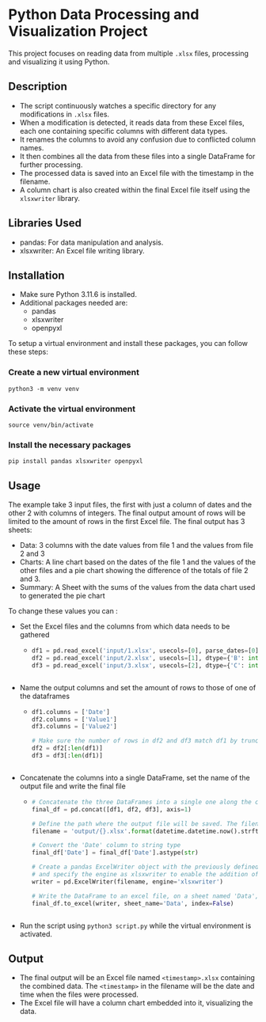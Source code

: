 # Python Data Processing and Visualization Project

This project focuses on reading data from multiple `.xlsx` files, processing and visualizing it using Python.

## Description

- The script continuously watches a specific directory for any modifications in `.xlsx` files.
- When a modification is detected, it reads data from these Excel files, each one containing specific columns with different data types.
- It renames the columns to avoid any confusion due to conflicted column names.
- It then combines all the data from these files into a single DataFrame for further processing.
- The processed data is saved into an Excel file with the timestamp in the filename.
- A column chart is also created within the final Excel file itself using the `xlsxwriter` library.

## Libraries Used

- pandas: For data manipulation and analysis.
- xlsxwriter: An Excel file writing library.

## Installation

- Make sure Python 3.11.6 is installed.
- Additional packages needed are:
    - pandas
    - xlsxwriter
    - openpyxl

To setup a virtual environment and install these packages, you can follow these steps:

### Create a new virtual environment

```shell
python3 -m venv venv
```

### Activate the virtual environment

```shell
source venv/bin/activate
```

### Install the necessary packages

```shell
pip install pandas xlsxwriter openpyxl
```

## Usage

The example take 3 input files, the first with just a column of dates and the other 2 with columns of integers.
The final output amount of rows will be limited to the amount of rows in the first Excel file.
The final output has 3 sheets:
- Data: 3 columns with the date values from file 1 and the values from file 2 and 3
- Charts: A line chart based on the dates of the file 1 and the values of the other files and a pie chart showing the difference of the totals of file 2 and 3.
- Summary: A Sheet with the sums of the values from the data chart used to generated the pie chart

To change these values you can : 

- Set the Excel files and the columns from which data needs to be gathered
  - ```python
    df1 = pd.read_excel('input/1.xlsx', usecols=[0], parse_dates=[0])
    df2 = pd.read_excel('input/2.xlsx', usecols=[1], dtype={'B': int})
    df3 = pd.read_excel('input/3.xlsx', usecols=[2], dtype={'C': int})
  ```
- Name the output columns and set the amount of rows to those of one of the dataframes
  - ```python
    df1.columns = ['Date']
    df2.columns = ['Value1']
    df3.columns = ['Value2']

    # Make sure the number of rows in df2 and df3 match df1 by truncating excess rows
    df2 = df2[:len(df1)]
    df3 = df3[:len(df1)]
  ```
- Concatenate the columns into a single DataFrame, set the name of the output file and write the final file
  - ```python
    # Concatenate the three DataFrames into a single one along the column axis
    final_df = pd.concat([df1, df2, df3], axis=1)

    # Define the path where the output file will be saved. The filename is the current timestamp
    filename = 'output/{}.xlsx'.format(datetime.datetime.now().strftime("%Y%m%d%H%M%S"))

    # Convert the 'Date' column to string type
    final_df['Date'] = final_df['Date'].astype(str)

    # Create a pandas ExcelWriter object with the previously defined filename,
    # and specify the engine as xlsxwriter to enable the addition of charts
    writer = pd.ExcelWriter(filename, engine='xlsxwriter')

    # Write the DataFrame to an excel file, on a sheet named 'Data', and without row index
    final_df.to_excel(writer, sheet_name='Data', index=False)
  ```
- Run the script using `python3 script.py` while the virtual environment is activated.

## Output

- The final output will be an Excel file named `<timestamp>.xlsx` containing the combined data. The `<timestamp>` in the filename will be the date and time when the files were processed.
- The Excel file will have a column chart embedded into it, visualizing the data.